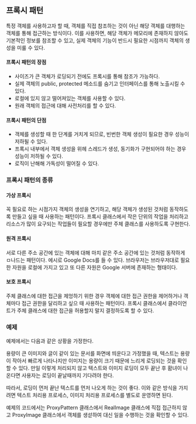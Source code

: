 ## 프록시 패턴

특정 객체를 사용하고자 할 때, 객체를 직접 참조하는 것이 아닌 해당 객체를 대행하는 객체를 통해 접근하는 방식이다.
이를 사용하면, 해당 객체가 메모리에 존재하지 않아도 기본적인 정보를 참조할 수 있고, 실제 객체의 기능이 반드시 필요한 시점까지 객체의 생성을 미룰 수 있다.

#### 프록시 패턴의 장점

- 사이즈가 큰 객체가 로딩되기 전에도 프록시를 통해 참조가 가능하다.
- 실제 객체의 public, protected 메소드를 숨기고 인터페이스를 통해 노출시킬 수 있다.
- 로컬에 있지 않고 떨어져있는 객체를 사용할 수 있다.
- 원래 객체의 접근에 대해 사전처리를 할 수 있다.

#### 프록시 패턴의 단점

- 객체를 생성할 때 한 단계를 거치게 되므로, 빈번한 객체 생성이 필요한 경우 성능이 저하될 수 있다.
- 프록시 내부에서 객체 생성을 위헤 스레드가 생성, 동기화가 구현되어야 하는 경우 성능이 저하될 수 있다.
- 로직이 난해해 가독성이 떨어질 수 있다.

### 프록시 패턴의 종류

#### 가상 프록시

꼭 필요로 하는 시점가지 객체의 생성을 연기하고, 해당 객체가 생성된 것처럼 동작하도록 만들고 싶을 때 사용하는 패턴이다. 프록시 클래스에서 작은 단위의 작업을 처리하고 리소스가 많이 요구되는 작업들이 필요할 경우에만 주체 클래스를 사용하도록 구현한다.

#### 원격 프록시

서로 다른 주소 공간에 있는 객체에 대해 마치 같은 주소 공간에 있는 것처럼 동작하게 ㅁ나드는 패턴이다. 에시로 Google Docs를 들 수 있다. 브라우저는 브라우저대로 필요한 자원을 로컬에 가지고 있고 또 다른 자원은 Google 서버에 존재하는 형태이다.

#### 보호 프록시

주체 클래스에 대한 접근을 제엉하기 위한 경우 객체에 대한 접근 권한을 제어하거나 객체마다 접근 권한을 달리하고 싶으 때 사용하는 패턴이다. 프록시 클래스에서 클라이언트가 주체 클래스에 대한 접근을 허용할지 말지 결정하도록 할 수 있다.

### 예제

예제에서는 다음과 같은 상황을 가정한다.

용량이 큰 이미지와 글이 같이 있는 문서를 화면에 띄운다고 가정했을 때, 텍스트는 용량이 작아서 빠르게 나타나지만 이미지는 용량이 크기 때문에 느리게 로딩되는 것을 확인할 수 있다. 만일 이렇게 처리되지 않고 텍스트와 이미지 로딩이 모두 끝난 후 홤녀이 나온다면 사용자는 로딩이 끝날때까지 기다려야 한다.

따라서, 로딩이 먼저 끝난 텍스트를 먼저 나오게 하는 것이 좋다. 이와 같은 방식을 가지려면 텍스트 처리용 프로세스, 이미지 처리용 프로세스를 별도로 운영하면 된다.

예제의 코드에서는 ProxyPattern 클래스에서 RealImage 클래스에 직접 접근하지 않고 ProxyImage 클래스에서 객체를 생섣하여 대신 일을 수행하는 것을 확인할 수 있다.